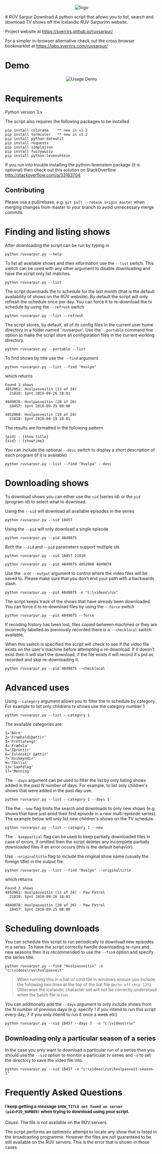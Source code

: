 <p align="center">
  <img src="https://raw.githubusercontent.com/sverrirs/ruvsarpur/master/img/entertainment.png" alt="logo" title="logo">
</p>
# RÚV Sarpur Download
A python script that allows you to list, search and download TV shows off the Icelandic RÚV Sarpurinn website. 

Project website at https://sverrirs.github.io/ruvsarpur/

For a simpler in-browser alternative check out the cross browser bookmarklet at https://labs.sverrirs.com/ruvsarpur/

# Demo
<p align="center">
  <img src="https://raw.githubusercontent.com/sverrirs/ruvsarpur/master/img/demo01.gif" alt="Usage Demo" title="Usage Demo">
</p>

# Requirements
Python version 3.x

The script also requires the following packages to be installed 
```
pip install colorama    ** new in v1.2
pip install termcolor   ** new in v1.2
pip install python-dateutil
pip install requests
pip install simplejson
pip install fuzzywuzzy
pip install python-levenshtein
```
If you run into trouble installing the python-levenstein package (it is optional) then check out this solution on StackOverflow http://stackoverflow.com/a/33163704

## Contributing
Please use a pull/rebase, e.g. `git pull --rebase origin master` when merging changes from master to your branch to avoid unnecessary merge commits.

# Finding and listing shows
After downloading the script can be run by typing in
```
python ruvsarpur.py --help
```

To list all available shows and their information use the `--list` switch. This switch can be used with any other argument to disable downloading and have the script only list matches.
```
python ruvsarpur.py --list
```

The script downloads the tv schedule for the last month (that is the default availability of shows on the RÚV website). By default the script will only refresh the schedule once per day. You can force it to re-download the tv schedule by using the `--refresh` switch
```
python ruvsarpur.py --list --refresh
```

The script stores, by default, all of its config files in the current user home directory in a folder named '.ruvsarpur'. Use the `--portable` command line option to make the script store all configuration files in the current working directory.

```
python ruvsarpur.py --portable --list
```

To find shows by title use the `--find` argument
```
python ruvsarpur.py --list --find "Hvolpa"
```
which returns
```
Found 3 shows
4852061: Hvolpasveitin (11 af 24)
  21810: Sýnt 2016-09-26 18:01

4849078: Hvolpasveitin (20 af 26)
  18457: Sýnt 2016-09-25 08:00

4852060: Hvolpasveitin (10 af 24)
  21810: Sýnt 2016-09-19 18:01
```

The results are formatted in the following pattern
```
{pid} : {show title}
{sid} : {showtime}
```

You can include the optional `--desc` switch to display a short description of each program (if it is available)

```
python ruvsarpur.py --list --find "Hvolpa" --desc
```

# Downloading shows

To download shows you can either use the `sid` (series id) or the `pid` (program id) to select what to download.

Using the `--sid` will download all available episodes in the series
```
python ruvsarpur.py --sid 18457
```

Using the `--pid` will only download a single episode
```
python ruvsarpur.py --pid 4849075
```

Both the `--sid` and `--pid` parameters support multiple ids

```
python ruvsarpur.py --sid 18457 21810
```
```
python ruvsarpur.py --pid 4849075 4852060 4849078
```

Use the `-o` or `--output` argument to control where the video files will be saved to. Please make sure that you don't end your path with a backwards slash.
```
python ruvsarpur.py --pid 4849075 -o "c:\videos\ruv"
```

The script keeps track of the shows that have already been downloaded. You can force it to re-download files by using the `--force` switch
```
python ruvsarpur.py --pid 4849075 --force
```

If recoding history has been lost, files copied between machines or they are incorrectly labelled as previously recorded there is a `--checklocal` switch available. 

When this switch is specified the script will check to see if the video file exists on the user's machine before attempting a re-download. If it doesn't exist then it will start the download, if the file exists it will record it's pid as recorded and skip re-downloading it.
```
python ruvsarpur.py --pid 4849075 --checklocal
```

# Advanced uses

Using `--category` argument allows you to filter the tv schedule by category. For example to list only childrens tv shows use the category number 1
```
python ruvsarpur.py --list --category 1
```

The available categories are:
```
1='Börn'
2='Framhaldsþættir'
3='Fréttatengt'
4='Fræðsla'
5='Íþróttir'
6='Íslenskir þættir'
7='Kvikmyndir'
9='Tónlist'
13='Samfélag'
17='Menning'
```

The `--days` argument can be used to filter the list by only listing shows added in the past _N_ number of days. For example, to list only children's shows that were added in the past day use:
```
python ruvsarpur.py --list --category 1 --days 1
```

The the `--new` flag limits the search and downloads to only new shows (e.g. shows that have just aired their first episode in a new multi-episode series). The example below will only list new children's shows on the TV schedule. 
```
python ruvsarpur.py --list --category 1 --new
```

The `--keeppartial` flag can be used to keep partially downloaded files in case of errors, if omitted then the script deletes any incomplete partially downloaded files if an error occurs (this is the default behavior).


Use `--originaltitle` flag to include the original show name (usually the foreign title) in the output file.
```
python ruvsarpur.py --list --find "Hvolpa" --originaltitle
```
which returns
```
Found 2 shows
4852061: Hvolpasveitin (11 af 24) - Paw Patrol 
  21810: Sýnt 2016-09-26 18:01

4849078: Hvolpasveitin (20 af 26) - Paw Patrol
  18457: Sýnt 2016-09-25 08:00
```


# Scheduling downloads
You can schedule this script to run periodically to download new episodes in a series. To have the script correctly handle downloading re-runs and new seasons then it is recommended to use the `--find` option and specify the series title.

```
python ruvsarpur.py --find "Hvolpasveitin" -o "c:\videos\ruv\hvolpasveit"
```

> When running this in a bat or cmd file in windows ensure you include the following two lines at the top of the bat file
> `@echo off`
> `chcp 1252`
> Otherwise the icelandic character set will not be correctly understood when the batch file is run

You can additionally add the `--days` argument to only include shows from the N number of previous days (e.g. specify 1 if you intend to run this script every day, 7 if you only intend to run it once a week etc)

```
python ruvsarpur.py --sid 18457 --days 7  -o "c:\videos\ruv"
```

## Downloading only a particular season of a series
In the case you only want to download a particular run of a series then you should use the `--sid` option to monitor a particular tv series and `-o` to set the directory to save the video file into.

```
python ruvsarpur.py --sid 18457 -o "c:\videos\ruv\hvolpasveit-season-1"
```  

# Frequently Asked Questions

#### I keep getting a message `SHOW_TITLE not found on server (pid=PID_NUMBER)` when trying to download using your script.
_Cause_: The file is not available on the RÚV servers.

The script performs an optimistic attempt to locate any show that is listed in the broadcasting programme. However the files are not guaranteed to be still available on the RÚV servers. This is the error that is shown in those cases.



